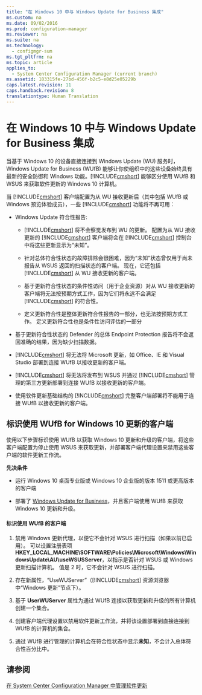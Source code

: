 ```yaml
---
title: "在 Windows 10 中与 Windows Update for Business 集成"
ms.custom: na
ms.date: 09/02/2016
ms.prod: configuration-manager
ms.reviewer: na
ms.suite: na
ms.technology: 
  - configmgr-sum
ms.tgt_pltfrm: na
ms.topic: article
applies_to: 
  - System Center Configuration Manager (current branch)
ms.assetid: 183315fe-27bd-456f-b2c5-e8d25e05229b
caps.latest.revision: 11
caps.handback.revision: 8
translationtype: Human Translation
---
```

# 在 Windows 10 中与 Windows Update for Business 集成
当基于 Windows 10 的设备直接连接到 Windows Update \(WU\) 服务时，Windows Update for Business \(WUfB\) 能够让你使组织中的这些设备始终具有最新的安全防御和 Windows 功能。[!INCLUDE[cmshort](../LocTest/includes/cmshort_md.md)] 能够区分使用 WUfB 和 WSUS 来获取软件更新的 Windows 10 计算机。  
  
 当 [!INCLUDE[cmshort](../LocTest/includes/cmshort_md.md)] 客户端配置为从 WU 接收更新后（其中包括 WUfB 或 Windows 预览体验成员），一些 [!INCLUDE[cmshort](../LocTest/includes/cmshort_md.md)] 功能将不再可用：  
  
-   Windows Update 符合性报告:  
  
    -   [!INCLUDE[cmshort](../LocTest/includes/cmshort_md.md)] 将不会察觉发布到 WU 的更新。 配置为从 WU 接收更新的 [!INCLUDE[cmshort](../LocTest/includes/cmshort_md.md)] 客户端将会在 [!INCLUDE[cmshort](../LocTest/includes/cmshort_md.md)] 控制台中将这些更新显示为“未知”。  
  
    -   针对总体符合性状态的故障排除会很困难，因为“未知”状态曾仅用于尚未报告从 WSUS 返回的扫描状态的客户端。  现在，它还包括 [!INCLUDE[cmshort](../LocTest/includes/cmshort_md.md)] 从 WU 接收更新的客户端。  
  
    -   基于更新符合性状态的条件性访问（用于企业资源）对从 WU 接收更新的客户端将无法按预期方式工作，因为它们将永远不会满足 [!INCLUDE[cmshort](../LocTest/includes/cmshort_md.md)] 的符合性。  
  
    -   定义更新符合性是整体更新符合性报告的一部分，也无法按预期方式工作。  定义更新符合性也是条件性访问评估的一部分  
  
-   基于更新符合性状态的 Defender 的总体 Endpoint Protection 报告将不会返回准确的结果，因为缺少扫描数据。  
  
-   [!INCLUDE[cmshort](../LocTest/includes/cmshort_md.md)] 将无法将 Microsoft 更新，如 Office、IE 和 Visual Studio 部署到连接 WUfB 以接收更新的客户端。  
  
-   [!INCLUDE[cmshort](../LocTest/includes/cmshort_md.md)] 将无法将发布到 WSUS 并通过 [!INCLUDE[cmshort](../LocTest/includes/cmshort_md.md)] 管理的第三方更新部署到连接 WUfB 以接收更新的客户端。  
  
-   使用软件更新基础结构的 [!INCLUDE[cmshort](../LocTest/includes/cmshort_md.md)] 完整客户端部署将不能用于连接 WUfB 以接收更新的客户端。  
  
## 标识使用 WUfB for Windows 10 更新的客户端  
 使用以下步骤标识使用 WUfB 以获取 Windows 10 更新和升级的客户端，将这些客户端配置为停止使用 WSUS 来获取更新，并部署客户端代理设置来禁用这些客户端的软件更新工作流。  
  
 **先决条件**  
  
-   运行 Windows 10 桌面专业版或 Windows 10 企业版的版本 1511 或更高版本的客户端  
  
-   部署了 [Windows Update for Business](https://technet.microsoft.com/library/mt622730\(v=vs.85\).aspx)，并且客户端使用 WUfB 来获取 Windows 10 更新和升级。  
  
#### 标识使用 WUfB 的客户端  
  
1.  禁用 Windows 更新代理，以便它不会针对 WSUS 进行扫描（如果以前已启用）。 可以设置注册表项 **HKEY\_LOCAL\_MACHINE\\SOFTWARE\\Policies\\Microsoft\\Windows\\WindowsUpdate\\AU\\useWSUSServer**，以指示是否针对 WSUS 或 Windows 更新扫描计算机。  值是 2 时，它不会针对 WSUS 进行扫描。  
  
2.  存在新属性，“UseWUServer”（[!INCLUDE[cmshort](../LocTest/includes/cmshort_md.md)] 资源浏览器中“Windows 更新”节点下）。  
  
3.  基于 **UserWUServer** 属性为通过 WUfB 连接以获取更新和升级的所有计算机创建一个集合。  
  
4.  创建客户端代理设置以禁用软件更新工作流，并将该设置部署到直接连接到 WUfB 的计算机的集合。  
  
5.  通过 WUfB 进行管理的计算机会在符合性状态中显示**未知**，不会计入总体符合性百分比中。  
  
## 请参阅  
 [在 System Center Configuration Manager 中管理软件更新](../LocTest/Manage-software-updates-in-System-Center-Configuration-Manager.md)
